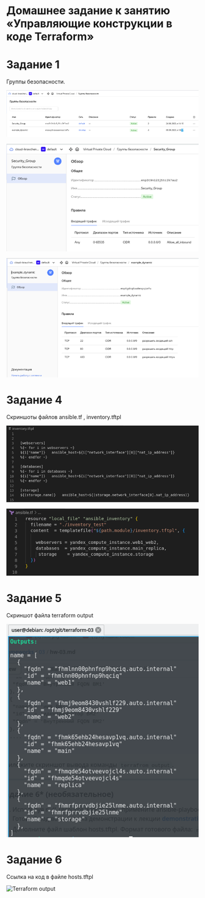 # Домашнее задание к занятию «Управляющие конструкции в коде Terraform»

# Задание 1

Группы безопасности.

 ![Группы безопастности все](https://github.com/ilya2740/devops-netology/blob/terraform-03/Security_groups_2023-09-08_18-36.png)

 ![Группы безопастности созданые руками](https://github.com/ilya2740/devops-netology/blob/terraform-03/Security_groups_Security_Groups_inboud_rules__2023-09-08_18-36.png)

 ![Группы безопастности созданые terraform](https://github.com/ilya2740/devops-netology/blob/terraform-03/Security_groups_example_dynamic_inboud_rules__2023-09-08_18-36.png)



# Задание 4
Скриншоты файлов ansible.tf , inventory.tftpl

![Инвентори файл](https://github.com/ilya2740/devops-netology/blob/terraform-03/inventory_file_2023-09-08_18-44.png)

![Ансибл файл](https://github.com/ilya2740/devops-netology/blob/terraform-03/Ansible_file_2023-09-08_18-43.png)

# Задание 5
Скриншот файла terraform output

![Terraform output](https://github.com/ilya2740/devops-netology/blob/terraform-03/Output_file_2023-09-08_18-46.png)

# Задание 6
Ссылка на код в файле hosts.tftpl

![Terraform output](https://github.com/ilya2740/devops-netology/blob/42f0b24a12d4567592875075a92132eb0c6f2691/hosts.tftpl)

